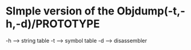 # SImple version of the Objdump(-t,-h,-d)/PROTOTYPE
-h --> string table
-t --> symbol table
-d --> disassembler
